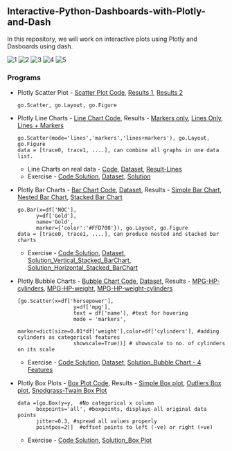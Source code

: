 ## Interactive-Python-Dashboards-with-Plotly-and-Dash

In this repository, we will work on interactive plots using Plotly and Dasboards using dash.

![1](https://img.shields.io/badge/Python-v%203.8.3-green) ![2](https://img.shields.io/badge/plotly-v%204.11.0-blue) ![3](https://img.shields.io/badge/dash-v%201.16.2-red) ![4](https://img.shields.io/badge/numpy-v%201.19.1-orange) ![5](https://img.shields.io/badge/pandas-v%201.0.5-orange)

### Programs

* Plotly Scatter Plot - [Scatter Plot Code](https://github.com/worklifesg/Interactive-Python-Dashboards-with-Plotly-and-Dash/blob/main/Plotly%20Basics/1_Scatter_Plots.py), [Results 1](https://worklifesg.github.io/Interactive-Python-Dashboards-with-Plotly-and-Dash/scatter-plot.html), [Results 2](https://worklifesg.github.io/Interactive-Python-Dashboards-with-Plotly-and-Dash/scatter-plot-modified.html)
  ```
  go.Scatter, go.Layout, go.Figure
  ```
* Plotly Line Charts - [Line Chart Code](https://github.com/worklifesg/Interactive-Python-Dashboards-with-Plotly-and-Dash/blob/main/Plotly%20Basics/2_Line_Charts_Part1.py), Results - [Markers only](https://worklifesg.github.io/Interactive-Python-Dashboards-with-Plotly-and-Dash/Line-Chart.html), [Lines Only](https://worklifesg.github.io/Interactive-Python-Dashboards-with-Plotly-and-Dash/Line-Chart-with%20lines.html), [Lines + Markers](https://worklifesg.github.io/Interactive-Python-Dashboards-with-Plotly-and-Dash/Line-Chart-with-lines-markers.html)
  ```
  go.Scatter(mode='lines','markers','lines+markers'), go.Layout, go.Figure
  data = [trace0, trace1, ....], can combine all graphs in one data list.
  ```
    * Line Charts on real data - [Code](https://github.com/worklifesg/Interactive-Python-Dashboards-with-Plotly-and-Dash/blob/main/Plotly%20Basics/2.Plotly_LineCharts_Part2.py), [Dataset](https://github.com/worklifesg/Interactive-Python-Dashboards-with-Plotly-and-Dash/blob/main/Datasets/nst-est2017-alldata.csv), [Result-Lines](https://worklifesg.github.io/Interactive-Python-Dashboards-with-Plotly-and-Dash/Population-estimate-plot.html)
    * Exercise - [Code Solution](https://github.com/worklifesg/Interactive-Python-Dashboards-with-Plotly-and-Dash/blob/main/Plotly%20Basics/Exercise1_LineChart.py), [Dataset](https://github.com/worklifesg/Interactive-Python-Dashboards-with-Plotly-and-Dash/blob/main/Datasets/2010YumaAZ.csv), [Solution](https://worklifesg.github.io/Interactive-Python-Dashboards-with-Plotly-and-Dash/Daily-Temperature-Yuma-2010.html)

* Plotly Bar Charts - [Bar Chart Code](https://github.com/worklifesg/Interactive-Python-Dashboards-with-Plotly-and-Dash/blob/main/Plotly%20Basics/3.Plotly_BarCharts.py), [Dataset](https://github.com/worklifesg/Interactive-Python-Dashboards-with-Plotly-and-Dash/blob/main/Datasets/2018WinterOlympics.csv), Results - [Simple Bar Chart](https://worklifesg.github.io/Interactive-Python-Dashboards-with-Plotly-and-Dash/Bar-Chart-Simple.html), [Nested Bar Chart](https://worklifesg.github.io/Interactive-Python-Dashboards-with-Plotly-and-Dash/Bar-Chart-Nested.html), [Stacked Bar Chart](https://worklifesg.github.io/Interactive-Python-Dashboards-with-Plotly-and-Dash/Bar-Chart-Stacked.html)
  ```
  go.Bar(x=df['NOC'],
        y=df['Gold'],
        name='Gold',
        marker={'color':'#FFD700'}), go.Layout, go.Figure
  data = [trace0, trace1, ....], can produce nested and stacked bar charts
  ```
    * Exercise - [Code Solution](https://github.com/worklifesg/Interactive-Python-Dashboards-with-Plotly-and-Dash/blob/main/Plotly%20Basics/Exercise2_Barchart.py), [Dataset](https://github.com/worklifesg/Interactive-Python-Dashboards-with-Plotly-and-Dash/blob/main/Datasets/mocksurvey.csv), [Solution_Vertical_Stacked_BarChart](https://worklifesg.github.io/Interactive-Python-Dashboards-with-Plotly-and-Dash/StackedBarChart_Vertical.html), [Solution_Horizontal_Stacked_BarChart](https://worklifesg.github.io/Interactive-Python-Dashboards-with-Plotly-and-Dash/StackedBarChart_Horizontal.html)

* Plotly Bubble Charts - [Bubble Chart Code](https://github.com/worklifesg/Interactive-Python-Dashboards-with-Plotly-and-Dash/blob/main/Plotly%20Basics/4.Plotly_BubbleCharts.py), [Dataset](https://github.com/worklifesg/Interactive-Python-Dashboards-with-Plotly-and-Dash/blob/main/Datasets/mpg.csv), Results - [MPG-HP-cylinders](https://worklifesg.github.io/Interactive-Python-Dashboards-with-Plotly-and-Dash/Bubble-Chart-cylinders.html), [MPG-HP-weight](https://worklifesg.github.io/Interactive-Python-Dashboards-with-Plotly-and-Dash/Bubble-Chart-weight.html), [MPG-HP-weight-cylinders](https://worklifesg.github.io/Interactive-Python-Dashboards-with-Plotly-and-Dash/Bubble-Chart-categorical.html)
  ```
  [go.Scatter(x=df['horsepower'],
                    y=df['mpg'],
                    text = df['name'], #text for hovering
                    mode = 'markers', 
                    marker=dict(size=0.01*df['weight'],color=df['cylinders'], #adding cylinders as categorical features 
                    showscale=True))] # showscale to no. of cylinders on its scale
  ```
    * Exercise - [Code Solution](https://github.com/worklifesg/Interactive-Python-Dashboards-with-Plotly-and-Dash/blob/main/Plotly%20Basics/Exercise3_Bubblechart.py), [Dataset](https://github.com/worklifesg/Interactive-Python-Dashboards-with-Plotly-and-Dash/blob/main/Datasets/mpg.csv), [Solution_Bubble Chart - 4 Features](https://worklifesg.github.io/Interactive-Python-Dashboards-with-Plotly-and-Dash/Bubble-Chart-Exercise.html)
    
* Plotly Box Plots - [Box Plot Code](https://github.com/worklifesg/Interactive-Python-Dashboards-with-Plotly-and-Dash/blob/main/Plotly%20Basics/5.Plotly_BoxPlots.py), Results - [Simple Box plot](https://worklifesg.github.io/Interactive-Python-Dashboards-with-Plotly-and-Dash/Simple-Box-Plot.html), [Outliers Box plot](https://worklifesg.github.io/Interactive-Python-Dashboards-with-Plotly-and-Dash/Outliers-Box-Plot.html), [Snodgrass-Twain Box Plot](https://worklifesg.github.io/Interactive-Python-Dashboards-with-Plotly-and-Dash/Snodgrass-Twain-Box-Plot.html)
  ```
  data =[go.Box(y=y,  #No categorical x column
        boxpoints='all', #boxpoints, displays all original data points
        jitter=0.3, #spread all values properly 
        pointpos=2)]  #offset points to left (-ve) or right (+ve)
  ```
    * Exercise - [Code Solution](https://github.com/worklifesg/Interactive-Python-Dashboards-with-Plotly-and-Dash/blob/main/Plotly%20Basics/Exercise4_BoxPlot.py), [Solution_Box Plot](https://worklifesg.github.io/Interactive-Python-Dashboards-with-Plotly-and-Dash/Box-Plot-Exercise.html)

